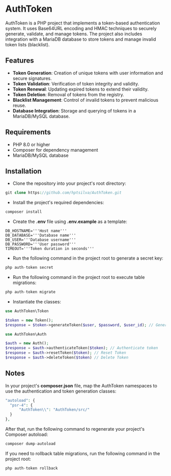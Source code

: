 # AuthToken

AuthToken is a PHP project that implements a token-based authentication system. It uses Base64URL encoding and HMAC techniques to securely generate, validate, and manage tokens. The project also includes integration with a MariaDB database to store tokens and manage invalid token lists (blacklist).

## Features

- **Token Generation**: Creation of unique tokens with user information and secure signatures.
- **Token Validation**: Verification of token integrity and validity.
- **Token Renewal**: Updating expired tokens to extend their validity.
- **Token Deletion**: Removal of tokens from the registry.
- **Blacklist Management**: Control of invalid tokens to prevent malicious reuse.
- **Database Integration**: Storage and querying of tokens in a MariaDB/MySQL database.

## Requirements

- PHP 8.0 or higher
- Composer for dependency management
- MariaDB/MySQL database

## Installation

- Clone the repository into your project's root directory:
```php
git clone https://github.com/hptsilva/AuthToken.git
```
- Install the project's required dependencies:
```php
composer install
```
- Create the **.env** file using **.env.example** as a template:
```.env
DB_HOSTNAME='''Host name'''
DB_DATABASE='''Database name'''
DB_USER='''Database username'''
DB_PASSWORD='''User password'''
TIMEOUT='''Token duration in seconds'''
```
- Run the following command in the project root to generate a secret key:
```php
php auth-token secret
```
- Run the following command in the project root to execute table migrations:
```php
php auth-token migrate
```
- Instantiate the classes:
```php
use AuthToken\Token

$token = new Token();
$response = $token->generateToken($user, $password, $user_id); // Generate Token  
```
```php
use AuthToken\Auth

$auth = new Auth();
$response = $auth->authenticateToken($token); // Authenticate token  
$response = $auth->resetToken($token); // Reset Token 
$response = $auth->deleteToken($token) // Delete Token 
```

## Notes
In your project's **composer.json** file, map the AuthToken namespaces to use the authentication and token generation classes:
```php
"autoload": {
  "psr-4": {
      "AuthToken\\": "AuthToken/src/"
  }
},
```
After that, run the following command to regenerate your project's Composer autoload:
```php
composer dump-autoload
```
If you need to rollback table migrations, run the following command in the project root:
```php
php auth-token rollback
```
